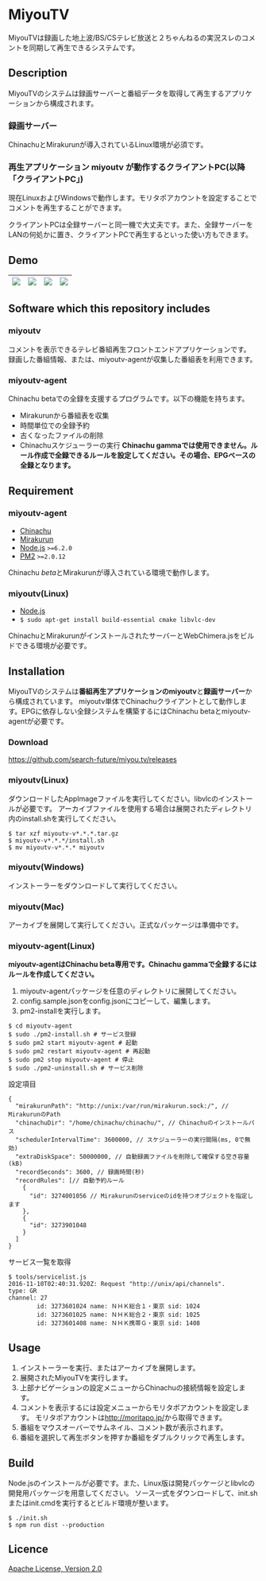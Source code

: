 MiyouTV
====
MiyouTVは録画した地上波/BS/CSテレビ放送と２ちゃんねるの実況スレのコメントを同期して再生できるシステムです。

## Description
MiyouTVのシステムは録画サーバーと番組データを取得して再生するアプリケーションから構成されます。

### 録画サーバー
ChinachuとMirakurunが導入されているLinux環境が必須です。

### 再生アプリケーション miyoutv が動作するクライアントPC(以降「クライアントPC」)
現在LinuxおよびWindowsで動作します。モリタポアカウントを設定することでコメントを再生することができます。

クライアントPCは全録サーバーと同一機で大丈夫です。また、全録サーバーをLANの何処かに置き、クライアントPCで再生するといった使い方もできます。

## Demo
|![](https://search-future.github.io/miyou.tv/demo-player.png)|![](https://search-future.github.io/miyou.tv/demo-search.png)|![](https://search-future.github.io/miyou.tv/demo-programs.png)|![](https://search-future.github.io/miyou.tv/demo-recorded.png)|
|---|---|---|---|

## Software which this repository includes
### miyoutv
コメントを表示できるテレビ番組再生フロントエンドアプリケーションです。
録画した番組情報、または、miyoutv-agentが収集した番組表を利用できます。

### miyoutv-agent
Chinachu betaでの全録を支援するプログラムです。以下の機能を持ちます。
* Mirakurunから番組表を収集
* 時間単位での全録予約
* 古くなったファイルの削除
* Chinachuスケジューラーの実行
**Chinachu gammaでは使用できません。ルール作成で全録できるルールを設定してください。その場合、EPGベースの全録となります。**

## Requirement
### miyoutv-agent
* [Chinachu](https://github.com/Chinachu/Chinachu)
* [Mirakurun](https://github.com/Chinachu/Mirakurun)
* [Node.js](http://nodejs.org/) `>=6.2.0`
* [PM2](http://pm2.keymetrics.io/) `>=2.0.12`

Chinachu *beta*とMirakurunが導入されている環境で動作します。

### miyoutv(Linux)
* [Node.js](http://nodejs.org/)
* `$ sudo apt-get install build-essential cmake libvlc-dev`

ChinachuとMirakurunがインストールされたサーバーとWebChimera.jsをビルドできる環境が必要です。

## Installation
MiyouTVのシステムは**番組再生アプリケーションのmiyoutv**と**録画サーバー**から構成されています。
miyoutv単体でChinachuクライアントとして動作します。EPGに依存しない全録システムを構築するにはChinachu betaとmiyoutv-agentが必要です。
### Download
<https://github.com/search-future/miyou.tv/releases>

### miyoutv(Linux)
ダウンロードしたAppImageファイルを実行してください。libvlcのインストールが必要です。
アーカイブファイルを使用する場合は展開されたディレクトリ内のinstall.shを実行してください。
```
$ tar xzf miyoutv-v*.*.*.tar.gz
$ miyoutv-v*.*.*/install.sh
$ mv miyoutv-v*.*.* miyoutv
```

### miyoutv(Windows)
インストーラーをダウンロードして実行してください。

### miyoutv(Mac)
アーカイブを展開して実行してください。正式なパッケージは準備中です。

### miyoutv-agent(Linux)
**miyoutv-agentはChinachu beta専用です。Chinachu gammaで全録するにはルールを作成してください。**

1. miyoutv-agentパッケージを任意のディレクトリに展開してください。
2. config.sample.jsonをconfig.jsonにコピーして、編集します。
3. pm2-installを実行します。

```
$ cd miyoutv-agent
$ sudo ./pm2-install.sh # サービス登録
$ sudo pm2 start miyoutv-agent # 起動
$ sudo pm2 restart miyoutv-agent # 再起動
$ sudo pm2 stop miyoutv-agent # 停止
$ sudo ./pm2-uninstall.sh # サービス削除
```

設定項目
```
{
  "mirakurunPath": "http://unix:/var/run/mirakurun.sock:/", // MirakurunのPath
  "chinachuDir": "/home/chinachu/chinachu/", // Chinachuのインストールパス
  "schedulerIntervalTime": 3600000, // スケジューラーの実行間隔(ms, 0で無効)
  "extraDiskSpace": 50000000, // 自動録画ファイルを削除して確保する空き容量(kB)
  "recordSeconds": 3600, // 録画時間(秒)
  "recordRules": [// 自動予約ルール
    {
      "id": 3274001056 // Mirakurunのserviceのidを持つオブジェクトを指定します
    },
    {
      "id": 3273901048
    }
  ]
}
```
サービス一覧を取得
```
$ tools/servicelist.js
2016-11-10T02:40:31.920Z: Request "http://unix/api/channels".
type: GR
channel: 27
        id: 3273601024 name: ＮＨＫ総合１・東京 sid: 1024
        id: 3273601025 name: ＮＨＫ総合２・東京 sid: 1025
        id: 3273601408 name: ＮＨＫ携帯Ｇ・東京 sid: 1408
```

## Usage
1. インストーラーを実行、またはアーカイブを展開します。
2. 展開されたMiyouTVを実行します。
3. 上部ナビゲーションの設定メニューからChinachuの接続情報を設定します。
4. コメントを表示するには設定メニューからモリタポアカウントを設定します。
モリタポアカウントは<http://moritapo.jp/>から取得できます。
5. 番組をマウスオーバーでサムネイル、コメント数が表示されます。
6. 番組を選択して再生ボタンを押すか番組をダブルクリックで再生します。

## Build
Node.jsのインストールが必要です。また、Linux版は開発パッケージとlibvlcの開発用パッケージを用意してください。
ソース一式をダウンロードして、init.shまたはinit.cmdを実行するとビルド環境が整います。
```
$ ./init.sh
$ npm run dist --production
```

## Licence
[Apache License, Version 2.0](https://github.com/search-future/miyou.tv/blob/master/LICENSE)
